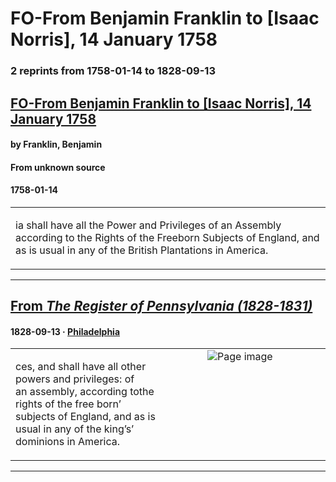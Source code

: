
# FO-From Benjamin Franklin to [Isaac Norris], 14 January 1758

### 2 reprints from 1758-01-14 to 1828-09-13

## [FO-From Benjamin Franklin to [Isaac Norris], 14 January 1758](https://founders.archives.gov/documents/Franklin/01-07-02-0153)

#### by Franklin, Benjamin

#### From unknown source

#### 1758-01-14

<table style="width: 100%;"><tr><td style="width: 50%">

ia shall have all the Power and Privileges of an Assembly according to the Rights of the Freeborn Subjects of England, and as is usual in any of the British Plantations in America.
</td></tr></table>

---

## [From _The Register of Pennsylvania (1828-1831)_](https://archive.org/details/sim_hazards-register-of-pennsylvania_1828-09-13_2_9/page/n14/mode/1up?view=theater)

#### 1828-09-13 &middot; [Philadelphia](http://dbpedia.org/resource/Philadelphia)

<table style="width: 100%;"><tr><td style="width: 50%">

  
ces, and shall have all other powers and privileges: of  
an assembly, according tothe rights of the free born’  
subjects of England, and as is usual in any of the king’s’  
dominions in America.
</td><td style="width: 50%; max-height: 75%; margin: auto; display: block;">
<img alt="Page image" src="https://iiif.archive.org/iiif/sim_hazards-register-of-pennsylvania_1828-09-13_2_9&#0036;14/pct:41.795154,29.062263,35.104626,3.910402/600,/0/default.jpg"/>
</td>
</tr></table>

---

